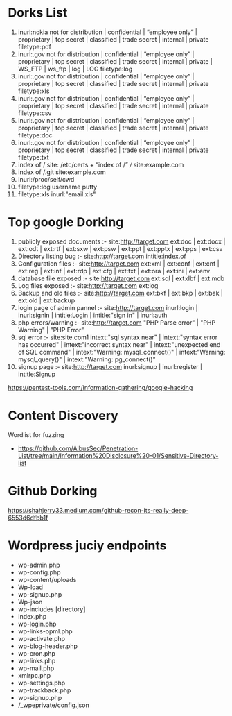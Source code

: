 # Dorks List
 1. inurl:nokia not for distribution | confidential | “employee only” | proprietary | top secret | classified | trade secret | internal | private filetype:pdf
 2. inurl:.gov not for distribution | confidential | “employee only” | proprietary | top secret | classified | trade secret | internal | private | WS_FTP | ws_ftp | log | LOG filetype:log
 3. inurl:.gov not for distribution | confidential | “employee only” | proprietary | top secret | classified | trade secret | internal | private filetype:xls
 4. inurl:.gov not for distribution | confidential | “employee only” | proprietary | top secret | classified | trade secret | internal | private filetype:csv
 5. inurl:.gov not for distribution | confidential | “employee only” | proprietary | top secret | classified | trade secret | internal | private filetype:doc
 6. inurl:.gov not for distribution | confidential | “employee only” | proprietary | top secret | classified | trade secret | internal | private filetype:txt
 7. index of / site: /etc/certs + “index of /” */* site:example.com
 8. index of /.git site:example.com
 9. inurl:/proc/self/cwd
 10. filetype:log username putty
 11. filetype:xls inurl:"email.xls"
 
 # Top google Dorking
 1. publicly exposed documents :- site:http://target.com ext:doc | ext:docx | ext:odt | ext:rtf | ext:sxw | ext:psw | ext:ppt | ext:pptx | ext:pps | ext:csv
 2. Directory listing bug :- site:http://target.com intitle:index.of
 3. Configuration files :- site:http://target.com ext:xml | ext:conf | ext:cnf | ext:reg | ext:inf | ext:rdp | ext:cfg | ext:txt | ext:ora | ext:ini | ext:env
 4. database file exposed :- site:http://target.com ext:sql | ext:dbf | ext:mdb
 5. Log files exposed :- site:http://target.com ext:log
 6. Backup and old files :- site:http://target.com ext:bkf | ext:bkp | ext:bak | ext:old | ext:backup
 7. login page of admin pannel :- site:http://target.com inurl:login | inurl:signin | intitle:Login | intitle:"sign in" | inurl:auth
 8. php errors/warning :- site:http://target.com "PHP Parse error" | "PHP Warning" | "PHP Error"
 9. sql error :- site:site.com1 intext:"sql syntax near" | intext:"syntax error has occurred" | intext:"incorrect syntax near" | intext:"unexpected end of SQL command" | intext:"Warning: mysql_connect()" | intext:"Warning: mysql_query()" | intext:"Warning: pg_connect()"
 10. signup page :- site:http://target.com inurl:signup | inurl:register | intitle:Signup


https://pentest-tools.com/information-gathering/google-hacking

# Content Discovery
Wordlist for fuzzing 
- https://github.com/AlbusSec/Penetration-List/tree/main/Information%20Disclosure%20-01/Sensitive-Directory-list

# Github Dorking

https://shahjerry33.medium.com/github-recon-its-really-deep-6553d6dfbb1f


# Wordpress juciy endpoints

- wp-admin.php  
- wp-config.php
- wp-content/uploads
- Wp-load
- wp-signup.php
- Wp-json
- wp-includes [directory]
- index.php
- wp-login.php
- wp-links-opml.php
- wp-activate.php
- wp-blog-header.php
- wp-cron.php
- wp-links.php
- wp-mail.php
- xmlrpc.php
- wp-settings.php
- wp-trackback.php
- wp-signup.php
- /_wpeprivate/config.json




